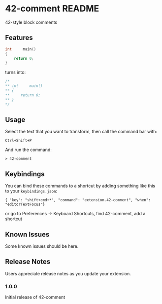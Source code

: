 # 42-comment README

42-style block comments

## Features

``` c
int     main()
{
    return 0;
}
```
turns into:

``` c
/*
** int     main()
** {
**     return 0;
** }
*/
```

## Usage
Select the text that you want to transform, then call the command bar with:

`Ctrl+Shift+P`

And run the command:

`> 42-comment`

## Keybindings
You can bind these commands to a shortcut by adding something like this to your `keybindings.json`:
```
{ "key": "shift+cmd+*", "command": "extension.42-comment", "when": "editorTextFocus"}
```
or go to Preferences -> Keyboard Shortcuts, find 42-comment, add a shortcut

## Known Issues

Some known issues should be here.

## Release Notes

Users appreciate release notes as you update your extension.

### 1.0.0

Initial release of 42-comment
